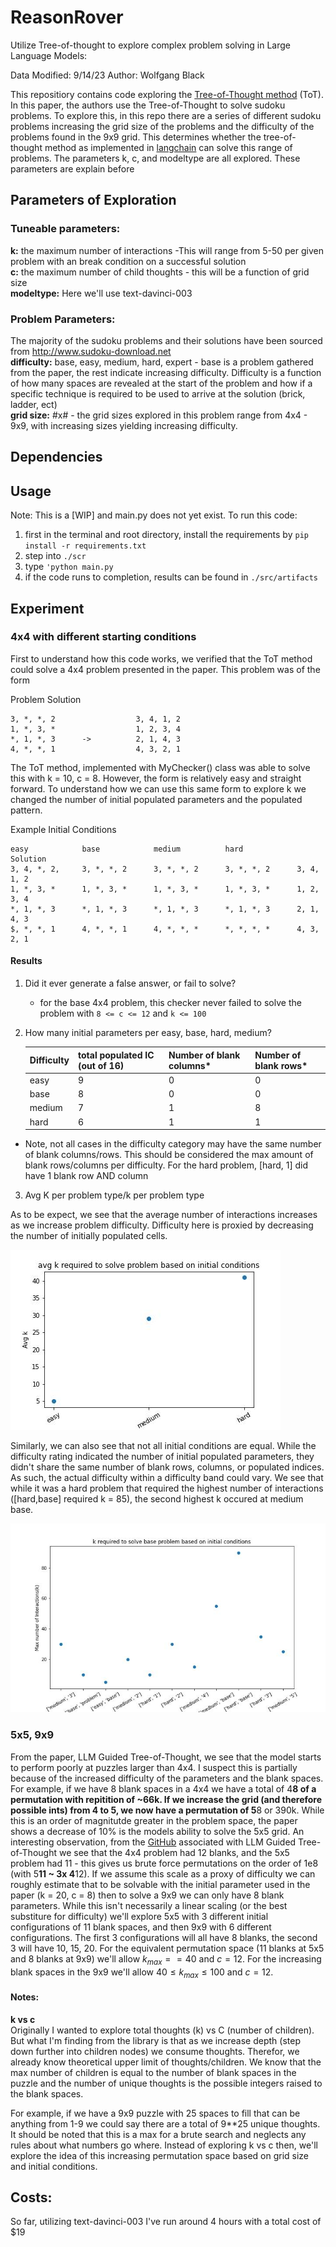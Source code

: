 # ReasonRover
Utilize Tree-of-thought to explore complex problem solving in Large Language Models:

Data Modified: 9/14/23
Author: Wolfgang Black

This repositiory contains code exploring the [Tree-of-Thought method](https://arxiv.org/pdf/2305.08291.pdf) (ToT). In this paper, 
the authors use the Tree-of-Thought to solve sudoku problems. To explore this, in this repo there are a series of different sudoku problems
increasing the grid size of the problems and the difficulty of the problems found in the 9x9 grid. This determines whether the tree-of-thought method as implemented in [langchain]() can solve this range of problems. The parameters k, c, and modeltype are all explored. These parameters are explain before

## Parameters of Exploration
### Tuneable parameters:
<b>k:</b> the maximum number of interactions -This will range from 5-50 per given problem with an break condition on a successful solution <br>
<b>c:</b> the maximum number of child thoughts - this will be a function of grid size<br>
<b>modeltype:</b> Here we'll use text-davinci-003 

### Problem Parameters:
The majority of the sudoku problems and their solutions have been sourced from http://www.sudoku-download.net <br>
<b>difficulty:</b> base, easy, medium, hard, expert - base is a problem gathered from the paper, the rest indicate increasing difficulty. Difficulty is a function of how many spaces are revealed at the start of the problem and how if a specific technique is required to be used to arrive at the solution (brick, ladder, ect) <br>
<b>grid size:</b> #x# - the grid sizes explored in this problem range from 4x4 - 9x9, with increasing sizes yielding increasing difficulty. 

## Dependencies

## Usage 
Note: This is a [WIP] and main.py does not yet exist. 
To run this code:
1. first in the terminal and root directory, install the requirements by ```pip install -r requirements.txt```
2. step into ```./scr```
3. type ```'python main.py```
4. if the code runs to completion, results can be found in ```./src/artifacts```

## Experiment
### 4x4 with different starting conditions
First to understand how this code works, we verified that the ToT method could solve a 4x4 problem presented in the paper. This problem was of the form

Problem                     Solution
```
3, *, *, 2                  3, 4, 1, 2
1, *, 3, *                  1, 2, 3, 4
*, 1, *, 3      ->          2, 1, 4, 3
4, *, *, 1                  4, 3, 2, 1
```

The ToT method, implemented with MyChecker() class was able to solve this with k = 10, c = 8. However, the form is relatively easy and straight forward. To understand how we can use this same form to explore k we changed the number of initial populated parameters and the populated pattern.


Example Initial Conditions
```
easy            base            medium          hard            Solution 
3, 4, *, 2,     3, *, *, 2      3, *, *, 2      3, *, *, 2      3, 4, 1, 2
1, *, 3, *      1, *, 3, *      1, *, 3, *      1, *, 3, *      1, 2, 3, 4
*, 1, *, 3      *, 1, *, 3      *, 1, *, 3      *, 1, *, 3      2, 1, 4, 3
$, *, *, 1      4, *, *, 1      4, *, *, *      *, *, *, *      4, 3, 2, 1

```
#### Results
1. Did it ever generate a false answer, or fail to solve?
    - for the base 4x4 problem, this checker never failed to solve the problem with ``` 8 <= c <= 12 ``` and ```k <= 100```
2. How many initial parameters per easy, base, hard, medium?

    | Difficulty | total populated IC (out of 16) | Number of blank columns*| Number of blank rows* |
    |-|-|-|-|
    | easy | 9 | 0 | 0 |
    | base | 8 | 0 | 0 |
    | medium | 7 | 1| 8|
    | hard | 6 |1 | 1|

* Note, not all cases in the difficulty category may have the same number of blank columns/rows. This should be considered the max amount of blank rows/columns per difficulty. For the hard problem, [hard, 1] did have 1 blank row AND column

3. Avg K per problem type/k per problem type

As to be expect, we see that the average number of interactions increases as we increase problem difficulty. Difficulty here is proxied by decreasing the number of initially populated cells. 

![alt text](https://github.com/wolfgangjblack/ReasonRover/blob/main/src/artifacts/avg_k.jpg)

Similarly, we can also see that not all initial conditions are equal. While the difficulty rating indicated the number of initial populated parameters, they didn't share the same number of blank rows, columns, or populated indices. As such, the actual difficulty within a difficulty band could vary. We see that while it was a hard problem that required the highest number of interactions ([hard,base] required k = 85), the second highest k occured at medium base. 

![alt text](https://github.com/wolfgangjblack/ReasonRover/blob/main/src/artifacts/max_k.jpg)

### 5x5, 9x9

From the paper, LLM Guided Tree-of-Thought, we see that the model starts to perform poorly at puzzles larger than 4x4. I suspect this is partially because of the increased difficulty of the parameters and the blank spaces. For example, if we have 8 blank spaces in a 4x4 we have a total of 4**8 of a permutation with repitition of ~66k. If we increase the grid (and therefore possible ints) from 4 to 5, we now have a permutation of 5**8 or 390k. While this is an order of magnitutde greater in the problem space, the paper shows a decrease of 10% is the models ability to solve the 5x5 grid. An interesting observation, from the [GitHub](https://github.com/jieyilong/tree-of-thought-puzzle-solver) associated with LLM Guided Tree-of-Thought we see that the 4x4 problem had 12 blanks, and the 5x5 problem had 11 - this gives us brute force permutations on the order of 1e8 (with 5**11 ~ 3x 4**12). If we assume this scale as a proxy of difficulty we can roughly estimate that to be solvable with the initial parameter used in the paper (k = 20, c = 8) then to solve a 9x9 we can only have 8 blank parameters. While this isn't necessarily a linear scaling (or the best substiture for difficulty) we'll explore 5x5 with 3 different initial configurations of 11 blank spaces, and then 9x9 with 6 different configurations. The first 3 configurations will all have 8 blanks, the second 3 will have 10, 15, 20. For the equivalent permutation space (11 blanks at 5x5 and 8 blanks at 9x9) we'll allow $k_{max} == 40$ and $c = 12$. For the increasing blank spaces in the 9x9 we'll allow $40 \leq k_{max} \leq 100$ and $c = 12$. 


#### Notes:

<b> k vs c </b> <br>
Originally I wanted to explore total thoughts (k) vs C (number of children). But what I'm finding from the library is that as we increase depth (step down further into children nodes) we consume thoughts. Therefor, we already know theoretical upper limit of thoughts/children. We know that the max number of children is equal to the number of blank spaces in the puzzle and the number of unique thoughts is the possible integers raised to the blank spaces. 

For example, if we have a 9x9 puzzle with 25 spaces to fill that can be anything from 1-9 we could say there are a total of 9**25 unique thoughts. It should be noted that this is a max for a brute search and neglects any rules about what numbers go where.  Instead of exploring k vs c then, we'll explore the idea of this increasing permutation space based on grid size and initial conditions.
## Costs:
So far, utilizing text-davinci-003 I've run around 4 hours with a total cost of $19
